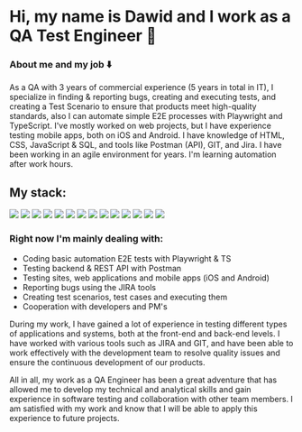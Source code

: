 # Hi, my name is Dawid and I work as a QA Test Engineer 👋

### About me and my job ⬇️

As a QA with 3 years of commercial experience (5 years in total in IT), I specialize in finding & reporting bugs, creating and executing tests, and creating a Test Scenario to ensure that products meet high-quality standards, also I can automate simple E2E processes with Playwright and TypeScript. I've mostly worked on web projects, but I have experience testing mobile apps, both on iOS and Android. I have knowledge of HTML, CSS, JavaScript & SQL, and tools like Postman (API), GIT, and Jira. I have been working in an agile environment for years. I'm learning automation after work hours.

## My stack:
<div display='inline'>
<img src="https://img.shields.io/badge/json-5E5C5C?style=for-the-badge&logo=json&logoColor=white" />
<img src="https://img.shields.io/badge/GraphQl-E10098?style=for-the-badge&logo=graphql&logoColor=white" />
<img src="https://img.shields.io/badge/Jira-0052CC?style=for-the-badge&logo=Jira&logoColor=white" />
<img src="https://img.shields.io/badge/Postman-FF6C37?style=for-the-badge&logo=Postman&logoColor=white" />
<img src="https://img.shields.io/badge/GIT-E44C30?style=for-the-badge&logo=git&logoColor=whit" />
<img src="https://img.shields.io/badge/GitHub-100000?style=for-the-badge&logo=github&logoColor=white" />
<img src="https://img.shields.io/badge/Playwright-45ba4b?style=for-the-badge&logo=Playwright&logoColor=white" />
<img src="https://img.shields.io/badge/TypeScript-007ACC?style=for-the-badge&logo=typescript&logoColor=white" />
<img src="https://img.shields.io/badge/JavaScript-323330?style=for-the-badge&logo=javascript&logoColor=F7DF1E" />
<img src="https://img.shields.io/badge/HTML5-E34F26?style=for-the-badge&logo=html5&logoColor=white" />
<img src="https://img.shields.io/badge/CSS3-1572B6?style=for-the-badge&logo=css3&logoColor=white" />
<img src="https://img.shields.io/badge/PostgreSQL-316192?style=for-the-badge&logo=postgresql&logoColor=white" />
<img src="https://img.shields.io/badge/Adobe%20XD-470137?style=for-the-badge&logo=Adobe%20XD&logoColor=#FF61F6" />
<img src="https://img.shields.io/badge/Figma-F24E1E?style=for-the-badge&logo=figma&logoColor=white" />
</div>


### Right now I'm mainly dealing with: 
- Coding basic automation E2E tests with Playwright & TS
- Testing backend & REST API with Postman
- Testing sites, web applications and mobile apps (iOS and Android)
- Reporting bugs using the JIRA tools
- Creating test scenarios, test cases and executing them
- Cooperation with developers and PM's

During my work, I have gained a lot of experience in testing different types of applications and systems, both at the front-end and back-end levels. I have worked with various tools such as JIRA and GIT, and have been able to work effectively with the development team to resolve quality issues and ensure the continuous development of our products.

All in all, my work as a QA Engineer has been a great adventure that has allowed me to develop my technical and analytical skills and gain experience in software testing and collaboration with other team members. I am satisfied with my work and know that I will be able to apply this experience to future projects.



